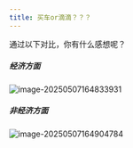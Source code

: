 ```yaml
---
title: 买车or滴滴？？？
---
```


通过以下对比，你有什么感想呢？

##### 经济方面

![image-20250507164833931](images/01/image-20250507164833931.png)

##### 非经济方面

![image-20250507164904784](images/01/image-20250507164904784.png)

